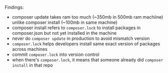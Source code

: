 Findings:

- composer update takes ram too much (~350mb in 500mb ram machiine) unlike composer install (~100mb in same machine)
- composer install refers to `composer.lock` to install packages in composer.json but not yet installed in the machine
- never do `composer update` in production to avoid mismatch version
- `composer.lock` helps developers install same exact version of packages across machines
- commit `composer.lock` into version control
- when there's `composer.lock`, it means that someone already did `composer install` in that repo
